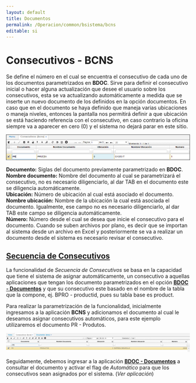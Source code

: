 ```yaml
---
layout: default
title: Documentos
permalink: /Operacion/common/bsistema/bcns
editable: si
---
```


# Consecutivos - BCNS

Se define el número en el cual se encuentra el consecutivo de cada uno de los documentos parametrizados en **BDOC**. Sirve para definir el consecutivo inicial o hacer alguna actualización que desee el usuario sobre los consecutivos, esta se va actualizando automáticamente a medida que se inserte un nuevo documento de los definidos en la opción documentos. En caso que en el documento se haya definido que maneja varias ubicaciones o maneja niveles, entonces la pantalla nos permitirá definir a que ubicación se está haciendo referencia con el consecutivo, en caso contrario la oficina siempre va a aparecer en cero (0) y el sistema no dejará parar en este sitio.  

![](bcns1.png)

**Documento:** Siglas del documento previamente parametrizado en **BDOC**.  
**Nombre documento:** Nombre del documento al cual se parametrizará el consecutivo, no es necesario diligenciarlo, al dar TAB en el documento este se diligencia automáticamente.  
**Ubicación:** Número de ubicación al cual está asociado el documento.  
**Nombre ubicación:** Nombre de la ubicación la cual está asociada el documento. Igualmente, ese campo no es necesario diligenciarlo, al dar TAB este campo se diligencia automáticamente.  
**Número:** Número desde el cual se desea que inicie el consecutivo para el documento. Cuando se suben archivos por plano, es decir que se importan al sistema desde un archivo en Excel y posteriormente se va a realizar un documento desde el sistema es necesario revisar el consecutivo.  

## [Secuencia de Consecutivos](http://docs.oasiscom.com/Operacion/common/bsistema/bcns#secuencia-de-consecutivos)

La funcionalidad de _Secuencia de Consecutivos_ se basa en la capacidad que tiene el sistema de asignar automáticamente, un consecutivo a aquellas aplicaciones que tengan los documento parametrizados en el opción [**BDOC - Documentos**](http://docs.oasiscom.com/Operacion/common/bsistema/bdoc#secuencia-de-consecutivos) y que su consecutivo este basado en el nombre de la tabla que la compone, ej. BPRO - productid, pues su tabla base es product.  

Para realizar la parametrización de la funcionalidad, inicialmente ingresamos a la aplicación **BCNS** y adicionamos el documento al cual le deseamos asignar consecutivos automáticos, para este ejemplo utilizaremos el documento PR - Produtos.  

![](bcns2.png)

Seguidamente, debemos ingresar a la aplicación [**BDOC - Documentos**](http://docs.oasiscom.com/Operacion/common/bsistema/bdoc#secuencia-de-consecutivos) a consultar el documento y activar el flag de _Automático_ para que los consecutivos sean asignados por el sistema. (_Ver aplicación_)






